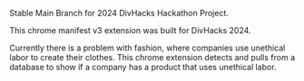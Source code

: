 Stable Main Branch for 2024 DivHacks Hackathon Project.

This chrome manifest v3 extension was built for DivHacks 2024. 

Currently there is a problem with fashion, where companies use unethical labor to create their clothes. This chrome extension detects and pulls from a database to show if a company has a product that uses unethical labor.
